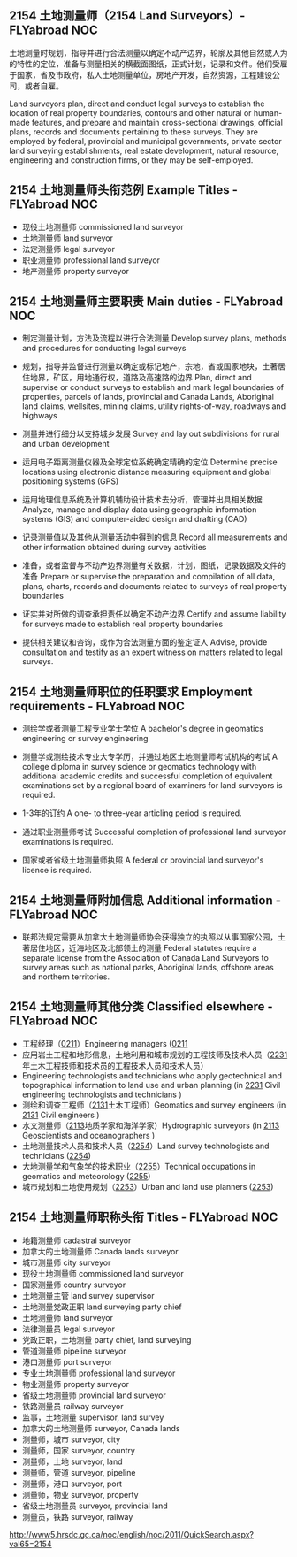 ## 2154 土地测量师（2154 Land Surveyors）- FLYabroad NOC

土地测量时规划，指导并进行合法测量以确定不动产边界，轮廓及其他自然或人为的特性的定位，准备与测量相关的横截面图纸，正式计划，记录和文件。他们受雇于国家，省及市政府，私人土地测量单位，房地产开发，自然资源，工程建设公司，或者自雇。

Land surveyors plan, direct and conduct legal surveys to establish the location of real property boundaries, contours and other natural or human-made features, and prepare and maintain cross-sectional drawings, official plans, records and documents pertaining to these surveys. They are employed by federal, provincial and municipal governments, private sector land surveying establishments, real estate development, natural resource, engineering and construction firms, or they may be self-employed.

## 2154 土地测量师头衔范例 Example Titles - FLYabroad NOC

* 现役土地测量师 commissioned land surveyor
* 土地测量师 land surveyor
* 法定测量师 legal surveyor
* 职业测量师 professional land surveyor
* 地产测量师 property surveyor

## 2154 土地测量师主要职责 Main duties - FLYabroad NOC

* 制定测量计划，方法及流程以进行合法测量
Develop survey plans, methods and procedures for conducting legal surveys

* 规划，指导并监督进行测量以确定或标记地产，宗地，省或国家地块，土著居住地界，矿区，用地通行权，道路及高速路的边界
Plan, direct and supervise or conduct surveys to establish and mark legal boundaries of properties, parcels of lands, provincial and Canada Lands, Aboriginal land claims, wellsites, mining claims, utility rights-of-way, roadways and highways

* 测量并进行细分以支持城乡发展
Survey and lay out subdivisions for rural and urban development

* 运用电子距离测量仪器及全球定位系统确定精确的定位
Determine precise locations using electronic distance measuring equipment and global positioning systems (GPS)

* 运用地理信息系统及计算机辅助设计技术去分析，管理并出具相关数据
Analyze, manage and display data using geographic information systems (GIS) and computer-aided design and drafting (CAD)

* 记录测量值以及其他从测量活动中得到的信息
Record all measurements and other information obtained during survey activities

* 准备，或者监督与不动产边界测量有关数据，计划，图纸，记录数据及文件的准备
Prepare or supervise the preparation and compilation of all data, plans, charts, records and documents related to surveys of real property boundaries

* 证实并对所做的调查承担责任以确定不动产边界
Certify and assume liability for surveys made to establish real property boundaries

* 提供相关建议和咨询，或作为合法测量方面的鉴定证人
Advise, provide consultation and testify as an expert witness on matters related to legal surveys.

## 2154 土地测量师职位的任职要求 Employment requirements - FLYabroad NOC

* 测绘学或者测量工程专业学士学位
A bachelor's degree in geomatics engineering or survey engineering

* 测量学或测绘技术专业大专学历，并通过地区土地测量师考试机构的考试
A college diploma in survey science or geomatics technology with additional academic credits and successful completion of equivalent examinations set by a regional board of examiners for land surveyors is required.

* 1-3年的订约
A one- to three-year articling period is required.

* 通过职业测量师考试
Successful completion of professional land surveyor examinations is required.

* 国家或者省级土地测量师执照
A federal or provincial land surveyor's licence is required.

## 2154 土地测量师附加信息 Additional information - FLYabroad NOC

* 联邦法规定需要从加拿大土地测量师协会获得独立的执照以从事国家公园，土著居住地区，近海地区及北部领土的测量
Federal statutes require a separate license from the Association of Canada Land Surveyors to survey areas such as national parks, Aboriginal lands, offshore areas and northern territories.

## 2154 土地测量师其他分类 Classified elsewhere - FLYabroad NOC

* 工程经理（[0211](0211)）Engineering managers ([0211](0211)
* 应用岩土工程和地形信息，土地利用和城市规划的工程技师及技术人员（[2231](2231)年土木工程技师和技术员的工程技术人员和技术人员）
* Engineering technologists and technicians who apply geotechnical and topographical information to land use and urban planning (in [2231](2231) Civil engineering technologists and technicians )
* 测绘和调查工程师（[2131](2131)土木工程师）Geomatics and survey engineers (in [2131](2131) Civil engineers )
* 水文测量师（[2113](2113)地质学家和海洋学家）Hydrographic surveyors (in [2113](2113) Geoscientists and oceanographers )
* 土地测量技术人员和技术人员（[2254](2254)）Land survey technologists and technicians ([2254](2254))
* 大地测量学和气象学的技术职业（[2255](2255)）Technical occupations in geomatics and meteorology ([2255](2255))
* 城市规划和土地使用规划（[2253](2253)）Urban and land use planners ([2253](2253))

## 2154 土地测量师职称头衔 Titles - FLYabroad NOC

* 地籍测量师 cadastral surveyor
* 加拿大的土地测量师 Canada lands surveyor
* 城市测量师 city surveyor
* 现役土地测量师 commissioned land surveyor
* 国家测量师 country surveyor
* 土地测量主管 land survey supervisor
* 土地测量党政正职 land surveying party chief
* 土地测量师 land surveyor
* 法律测量员 legal surveyor
* 党政正职，土地测量 party chief, land surveying
* 管道测量师 pipeline surveyor
* 港口测量师 port surveyor
* 专业土地测量师 professional land surveyor
* 物业测量师 property surveyor
* 省级土地测量师 provincial land surveyor
* 铁路测量员 railway surveyor
* 监事，土地测量 supervisor, land survey
* 加拿大的土地测量师 surveyor, Canada lands
* 测量师，城市 surveyor, city
* 测量师，国家 surveyor, country
* 测量师，土地 surveyor, land
* 测量师，管道 surveyor, pipeline
* 测量师，港口 surveyor, port
* 测量师，物业 surveyor, property
* 省级土地测量员 surveyor, provincial land
* 测量员，铁路 surveyor, railway

http://www5.hrsdc.gc.ca/noc/english/noc/2011/QuickSearch.aspx?val65=2154